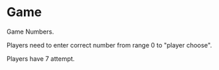 # Game
Game Numbers.

Players need to enter correct number from range 0 to "player choose".

Players have 7 attempt.
